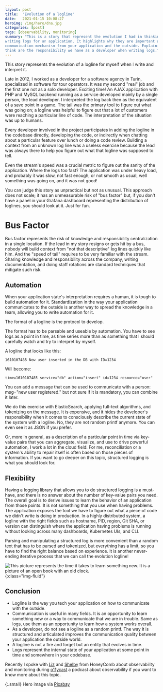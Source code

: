 ```yaml
---
layout: post
title:  "Evolution of a logline"
date:   2021-01-15 10:08:27
heroimg: /img/hero/dna.jpg
categories: [post]
tags: [observability, monitoring]
summary: "This is a story that represent the evolution I had in thinking and
writing logs for an application. It highlights why they are important as a
communication mechanism from your application and the outside. Explaining what I
think are the responsibility we have as a developer when writing logs."
---
```


This story represents the evolution of a logline for myself when I write and
interpret it.

Late in 2012, I worked as a developer for a software agency in Turin,
specialized in software for tour operators. It was my second "real" job and the
first one not as a solo developer. Exciting time!  An AJAX application with PHP
and MySQL backend running as a service developed mainly by a single person, the
lead developer.  I interpreted the log back then as the equivalent of a save
point in a game. The tail was the primary tool to figure out what was going on;
a logline was helpful to figure out that a lot of customers were reaching a
particular line of code. The interpretation of the situation was up to humans.

Every developer involved in the project participates in adding the logline in
the codebase directly, developing the code, or indirectly when chatting about a
particular feature over lunch or doing a code review.  Building a context from
an unknown log line was a useless exercise because the lead was always there
to help you figure out what that logline was supposed to tell.

Even the stream's speed was a crucial metric to figure out the sanity of the
application. Where the logs too fast? The application was under heavy load, and
probably it was slow, not fast enough, or not smooth as usual, well something
was going on, and it was not good!

You can judge this story as unpractical but not as unusual. This approach does
not scale; it has an unmeasurable risk of "bus factor" but, if you don't have a
panel in your Grafana dashboard representing the distribution of loglines, you
should look at it. Just for fun.


# Bus Factor

Bus factor represents the risk of knowledge and responsibility centralization in
a single location. If the lead in my story resigns or gets hit by a bus, nobody
will build context from "not that descriptive" log lines quickly like him. And
the "speed of tail" requires to be very familiar with the stream. Sharing
knowledge and responsibility across the company, writing documentation, and
doing staff rotations are standard techniques that mitigate such risk.

## Automation

When your application state's interpretation requires a human, it is tough to
build automation for it. Standardization in the way your application
communicates to the outside is another way to spread the knowledge in a team,
allowing you to write automation for it.

The format of a logline is the protocol to develop.

The format has to be parsable and useable by automation. You have to see logs as
a point in time, as time series more than as something that I should carefully
watch and try to interpret by myself.

A logline that looks like this:

```
1610107485 New user inserted in the DB with ID=1234
```

Will become:

```
time=1610107485 service="db" action="insert" id=1234 resource="user"
```

You can add a message that can be used to communicate with a person: msg="new
user registered." but not sure if it is mandatory, you can combine it later.

We do this exercise with ElasticSearch, applying full-text algorithms, and
tokenizing on the message. It is expensive, and it hides the developer's
responsibility when it comes to consciously describe the current state of the
system with a logline. No, they are not random printf anymore.  You can even see
it as JSON if you prefer.

Or, more in general, as a description of a particular point in time via
key-value pairs that you can aggregate, visualize, and use to drive powerful
automation, I work a lot in the cloud field. For me, reconciliation or a
system's ability to repair itself is often based on those pieces of information.
If you want to go deeper on this topic, structured logging is what you should
look for.

## Flexibility

Having a logging library that allows you to do structured logging is a
must-have, and there is no answer about the number of key-value pairs you need.
The overall goal is to derive issues to learn the behavior of an application
from those points. It is not something that you use when having problems. The
application exposes the tool we have to figure out what a piece of code we
didn't write is doing in production.  In a highly distributed system, a logline
with the right fields such as hostname, PID, region, Git SHA, or version can
distinguish where the application having problems is running without looking
across many dashboards, Kubernetes UIs, and CLI.

Parsing and manipulating a structured log is more convenient than a random text
that has to be parsed and tokenized, but everything has a limit, so you have to
find the right balance based on experience. It is another never-ending iterative
process that we can call the evolution logline!

![This picture represents the time it takes to learn something new. It is a
picture of an open book with an old clock.](/img/watch-4638673_1280.jpg){:class="img-fluid"}

## Conclusion

* Logline is the way you tech your application on how to communicate with the
  outside.
* Communication is useful in many fields. It is an opportunity to learn
  something new or a way to communicate that we are in trouble. Same as logs,
  use them as an opportunity to learn how a system works overall.
* As a developer, do not see a logline as a random printf. The way it is
  structured and articulated improves the communication quality between your
  application the outside world.
* A logline is not a fire and forget but an entity that evolves in time.
* Logs represent the internal state of your application at some point in time
  and somewhere in your codebase.

Recently I spoke with [Liz](https://twitter.com/lizthegrey) and
[Shelby](https://twitter.com/shelbyspees) from HoneyComb about observability and
monitoring during
[o11ycast](https://www.heavybit.com/library/podcasts/o11ycast/ep-32-managing-hardware-with-gianluca-arbezzano-of-equinix-metal/?utm_campaign=coschedule&utm_source=twitter&utm_medium=heavybit&utm_content=Ep.%20%2332,%20Managing%20Hardware%20with%20Gianluca%20Arbezzano%20of%20Equinix%20Metal)
a podcast about observability if you want to know more about this topic.

{:.small}
Hero image via [Pixabay](https://pixabay.com/illustrations/dna-string-biology-3d-1811955/)
